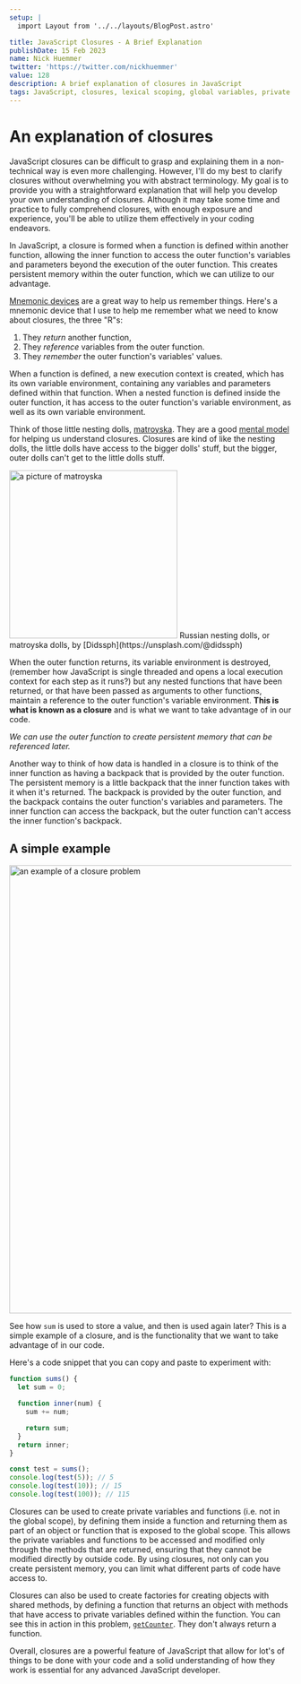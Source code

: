 ```yaml
---
setup: |
  import Layout from '../../layouts/BlogPost.astro'

title: JavaScript Closures - A Brief Explanation
publishDate: 15 Feb 2023
name: Nick Huemmer
twitter: 'https://twitter.com/nickhuemmer'
value: 128
description: A brief explanation of closures in JavaScript
tags: JavaScript, closures, lexical scoping, global variables, private variables, codesmith
---
```


# An explanation of closures

JavaScript closures can be difficult to grasp and explaining them in a non-technical way is even more challenging. However, I'll do my best to clarify closures without overwhelming you with abstract terminology. My goal is to provide you with a straightforward explanation that will help you develop your own understanding of closures. Although it may take some time and practice to fully comprehend closures, with enough exposure and experience, you'll be able to utilize them effectively in your coding endeavors.

In JavaScript, a closure is formed when a function is defined within another function, allowing the inner function to access the outer function's variables and parameters beyond the execution of the outer function. This creates persistent memory within the outer function, which we can utilize to our advantage.

[Mnemonic devices](https://en.wikipedia.org/wiki/Mnemonic) are a great way to help us remember things.  Here's a mnemonic device that I use to help me remember what we need to know about closures, the three "R"s:

1. They *_return_* another function,
2. They *_reference_* variables from the outer function.
3. They *_remember_* the outer function's variables' values.

When a function is defined, a new execution context is created, which has its own variable environment, containing any variables and parameters defined within that function. When a nested function is defined inside the outer function, it has access to the outer function's variable environment, as well as its own variable environment.

Think of those little nesting dolls, [matroyska](https://en.wikipedia.org/wiki/Matryoshka_doll). They are a good [mental model](https://nickhuemmer.com/posts/mental_models/) for helping us understand closures.  Closures are kind of like the nesting dolls, the little dolls have access to the bigger dolls' stuff, but the bigger, outer dolls can't get to the little dolls stuff.

<img src="/img/didssph-PB80D_B4g7c-unsplash.jpg" alt="a picture of matroyska" width="300"/>
Russian nesting dolls, or matroyska dolls, by [Didssph](https://unsplash.com/@didssph)

When the outer function returns, its variable environment is destroyed, (remember how JavaScript is single threaded and opens a local execution context for each step as it runs?) but any nested functions that have been returned, or that have been passed as arguments to other functions, maintain a reference to the outer function's variable environment. **This is what is known as a closure** and is what we want to take advantage of in our code. 

_We can use the outer function to create persistent memory that can be referenced later._

Another way to think of how data is handled in a closure is to think of the inner function as having a backpack that is provided by the outer function.  The persistent memory is a little backpack that the inner function takes with it when it's returned.  The backpack is provided by the outer function, and the backpack contains the outer function's variables and parameters.  The inner function can access the backpack, but the outer function can't access the inner function's backpack.

## A simple example

<img src="/img/sums_closure_example1.png" alt="an example of a closure problem" width="800"/>

See how `sum` is used to store a value, and then is used again later? This is a simple example of a closure, and is the functionality that we want to take advantage of in our code.

Here's a code snippet that you can copy and paste to experiment with:

```javascript
function sums() {
  let sum = 0;

  function inner(num) {
    sum += num;

    return sum;
  }
  return inner;
}

const test = sums();
console.log(test(5)); // 5
console.log(test(10)); // 15
console.log(test(100)); // 115
```

Closures can be used to create private variables and functions (i.e. not in the global scope), by defining them inside a function and returning them as part of an object or function that is exposed to the global scope. This allows the private variables and functions to be accessed and modified only through the methods that are returned, ensuring that they cannot be modified directly by outside code. By using closures, not only can you create persistent memory, you can limit what different parts of code have access to.

Closures can also be used to create factories for creating objects with shared methods, by defining a function that returns an object with methods that have access to private variables defined within the function. You can see this in action in this problem, [`getCounter`](https://nickhuemmer.com/posts/closures_getcounter/). They don't always return a function.

Overall, closures are a powerful feature of JavaScript that allow for lot's of things to be done with your code and a solid understanding of how they work is essential for any advanced JavaScript developer.
